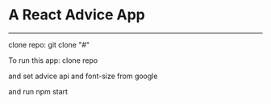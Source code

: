 # A React Advice App
--- 

clone repo: 
git clone "#"

To run this app:
clone repo 

and set advice api
and font-size from google

and run 
npm start


